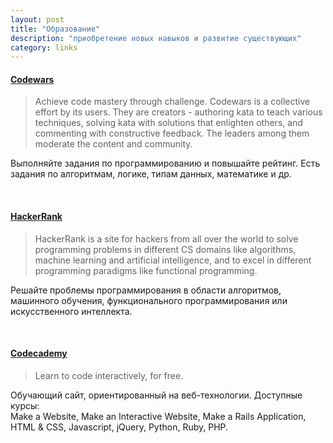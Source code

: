 ```yaml
---
layout: post
title: "Образование"
description: "приобретение новых навыков и развитие существующих"
category: links
---
```


#### [Codewars](http://www.codewars.com/)
> Achieve code mastery through challenge.
> Codewars is a collective effort by its users. They are creators - authoring kata to teach various techniques, solving kata with solutions that enlighten others, and commenting with constructive feedback. The leaders among them moderate the content and community.

Выполняйте задания по программированию и повышайте рейтинг.
Есть задания по алгоритмам, логике, типам данных, математике и др.

<br>

#### [HackerRank](https://www.hackerrank.com)
> HackerRank is a site for hackers from all over the world to solve programming problems in different CS domains like algorithms, machine learning and artificial intelligence, and to excel in different programming paradigms like functional programming.

Решайте проблемы программирования в области алгоритмов, машинного обучения, функционального программирования или искусственного интеллекта.

<br>

#### [Codecademy](http://www.codecademy.com/)
> Learn to code interactively, for free.

Обучающий сайт, ориентированный на веб-технологии. Доступные курсы:  
Make a Website, Make an Interactive Website, Make a Rails Application, HTML & CSS, Javascript, jQuery, Python, Ruby, PHP.

<br>